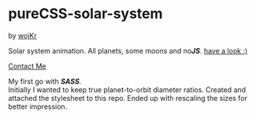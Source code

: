 # pureCSS-solar-system
by [wojKr](https://github.com/wojkr)

Solar system animation. All planets, some moons and no<b><i>JS</i></b>. [have a look :)](https://wojkr.github.io/pureCSS-solar-system/)

[Contact Me](mailto:test.wojkr@gmail.com?subject=[GitHub]%20React%20Crud%20Website)

My first go with <b><i>SASS</i></b>. 
<br>Initially I wanted to keep true planet-to-orbit diameter ratios. Created and attached the stylesheet to this repo. 
Ended up with rescaling the sizes for better impression. 
